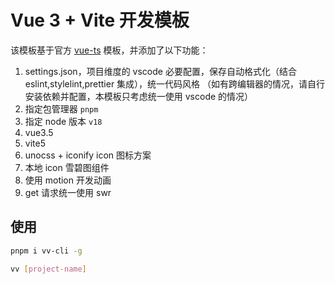 # Vue 3 + Vite 开发模板

该模板基于官方 [vue-ts](https://github.com/vitejs/vite/tree/main/packages/create-vite/template-vue-ts) 模板，并添加了以下功能：

1. settings.json，项目维度的 vscode 必要配置，保存自动格式化（结合 eslint,stylelint,prettier 集成），统一代码风格 （如有跨编辑器的情况，请自行安装依赖并配置，本模板只考虑统一使用 vscode 的情况）
2. 指定包管理器 `pnpm`
3. 指定 node 版本 `v18`
4. vue3.5
5. vite5
6. unocss + iconify icon 图标方案
7. 本地 icon 雪碧图组件
8. 使用 motion 开发动画
9. get 请求统一使用 swr

## 使用

```bash
pnpm i vv-cli -g

vv [project-name]
```